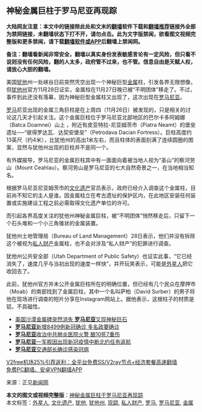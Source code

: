  <h2>神秘金属巨柱于罗马尼亚再现踪</h2> <p class="notice"><b>大陆网友注意：本文中的链接除此处和文末的<a href="https://github.com/bannedbook/fanqiang" >翻墙</a>软件下载和<a href="https://github.com/killgcd/justmysocks/blob/master/README.md">翻墙推荐</a>链接外全部为禁网链接，未翻墙状态下打不开，请勿点击。此为文字版禁闻，欲看图文视频完整版和更多禁闻，请下载<a href="https://github.com/bannedbook/fanqiang">翻墙软件或APP</a>后翻墙上禁闻网。</p><p>备注：翻墙看新闻非常安全，翻墙以真实身份发表敏感言论有一定风险，但只看不说则没有任何风险，翻的人太多，政府管不过来，也不管。信息自由是天赋人权，请放心大胆的翻墙。</b></p>  <div class="entry"> <p></p> <p>美国<a href="https://www.bannedbook.org/bnews/tag/%E7%8A%B9%E4%BB%96/" class="st_tag internal_tag" rel="tag" title="标签 犹他 下的日志">犹他</a>州一处峡谷日前突然凭空出现一个神秘巨型<a href="https://www.bannedbook.org/bnews/tag/%E9%87%91%E5%B1%9E/" class="st_tag internal_tag" rel="tag" title="标签 金属 下的日志">金属</a>柱，引发各界无限想像，但<a href="https://www.bannedbook.org/bnews/tag/%E7%8A%B9%E4%BB%96%E5%B7%9E/" class="st_tag internal_tag" rel="tag" title="标签 犹他州 下的日志">犹他州</a>官方11月28日证实，金属柱在11月27日晚已被“不明团体”移走了。不过，事件到此还没有落幕，因为神秘巨型金属柱又出现了，这次出现在<a href="https://www.bannedbook.org/bnews/tag/%e7%bd%97%e9%a9%ac%e5%b0%bc%e4%ba%9a/" class="st_tag internal_tag" rel="tag" title="标签 罗马尼亚 下的日志">罗马尼亚</a>。</p> <p><a href="https://www.bannedbook.org/bnews/tag/%e7%bd%97%e9%a9%ac/" class="st_tag internal_tag" rel="tag" title="标签 罗马 下的日志">罗马</a>尼亚出现的金属三角巨柱是在上周四（11月26日）被发现的，只是相关的讨论这几天才引起关注。这个金属巨柱位于罗马尼亚北部地区的巴尔卡多阿姆娜（Batca Doamnei）山上 ，附近有皮亚特拉-尼亚姆茨市（Piatra Neamt）的堡垒遗址──“彼得罗达瓦．达契安堡垒”（Petrodava Dacian Fortress）。巨柱高度约13英尺（约4米），比犹他州的高出1米左右，而且柱体的表面刻满了连续圆圈的图案，显然与犹他州出现的巨柱并不是同一个。</p>  <p>有外媒报导，罗马尼亚的金属巨柱其中有一面面向着被当地人视为“圣山”的察河劳山（Mount Ceahlau）。察河劳山是罗马尼亚的七大自然奇景之一，在当地相当知名。</p> <p>根据罗马尼亚尼亚姆茨市的<a href="https://www.bannedbook.org/bnews/tag/%E6%96%87%E5%8C%96%E9%81%97%E4%BA%A7/" class="st_tag internal_tag" rel="tag" title="标签 文化遗产 下的日志">文化遗产</a>官员表示，政府已经介入调查这个金属柱，目前尚不知它的主人是谁。因金属柱立在考古遗址的保护区内，在此地区安装任何装置或实施建设工程之前必需取得文化遗产单位的许可。</p> <p>而引起各界高度关注的犹他州神秘金属巨柱，被“不明团体”悄然移走后，只留下一个石头堆和一个小三角锥状的金属装置。</p>  <p>犹他州土地管理局（Bureau of Land Management）28日表示，他们并没有拆除这个被视为<a href="https://www.bannedbook.org/bnews/tag/%E7%A7%81%E4%BA%BA%E8%B4%A2%E4%BA%A7/" class="st_tag internal_tag" rel="tag" title="标签 私人财产 下的日志">私人财产</a>金属柱，也不会对涉及“私人财产”的犯罪进行调查。</p> <p>犹他州公共安全部（Utah Department of Public Safety）也证实此事，“它已经消失了，速度几乎与当初出现的速度一样快”，并开玩笑表示，可能是<a href="https://www.bannedbook.org/bnews/tag/%e5%a4%96%e6%98%9f%e4%ba%ba/" class="st_tag internal_tag" rel="tag" title="标签 外星人 下的日志">外星人</a>把它收回去了。</p> <p>此前，犹他州官方并未公开金属巨柱所在的明确位置，但已经有几个民众在摩押市（Moab）的南部找到了金属巨柱，其中一个名叫萨柏（David Surber）的男子将他在现场进行调查的短片分享在Instagram网站上。据他表示，这根柱子的材质是铝，不具磁性。</p>  <p></p> <ul class='op-related-articles' title='相关阅读'> <li><a href='https://www.bannedbook.org/bnews/baitai/20201201/1440096.html' target='_blank'>美国沙漠金属碑突然消失 <b>罗马尼亚</b>又现神秘巨石</a></li> <li><a href='https://www.bannedbook.org/bnews/baitai/20201128/1438590.html' target='_blank'><b>罗马尼亚</b>新增8499例新冠确诊 多名政要确诊</a></li> <li><a href='https://www.bannedbook.org/bnews/worldnews/20201115/1431443.html' target='_blank'><b>罗马尼亚</b>收治中共肺炎医院火警 酿10死7重伤</a></li> <li><a href='https://www.bannedbook.org/bnews/baitai/20201111/1429267.html' target='_blank'><b>罗马尼亚</b>一军舰因出现新冠疫情中断北约任务返航</a></li> <li><a href='https://www.bannedbook.org/bnews/baitai/20201105/1426342.html' target='_blank'><b>罗马尼亚</b>交通部长确诊感染冠病</a></li> </ul> <p class="texttj"> <a href="https://www.bannedbook.org/forum23/topic22702.html" target="_blank">V2free机场25%引荐返利：全平台免费SS/V2ray节点+经济套餐高速翻墙</a><br/> <a href="https://github.com/bannedbook/fanqiang/wiki/%E7%A6%81%E9%97%BB%E7%BD%91%E5%AE%89%E5%8D%93%E7%BF%BB%E5%A2%99%E6%96%B0%E9%97%BBAPP" target="_blank">免费PC翻墙、安卓VPN翻墙APP</a></p><p>来源：正见<span class='wp_keywordlink_affiliate'><a href="https://www.bannedbook.org/" title="新闻网">新闻网</a></span></p><a name='sharetosocial'></a>       <div><b>本文的图文或视频完整版</b>：<a href='https://www.bannedbook.org/bnews/worldnews/20201202/1440794.html'>神秘金属巨柱于罗马尼亚再现踪</a></div>  </div><!--END ENTRY--> <div class="postfooter"> <div>本文标签：<a href="https://www.bannedbook.org/bnews/tag/%e5%a4%96%e6%98%9f%e4%ba%ba/" rel="tag">外星人</a>, <a href="https://www.bannedbook.org/bnews/tag/%E6%96%87%E5%8C%96%E9%81%97%E4%BA%A7/" rel="tag">文化遗产</a>, <a href="https://www.bannedbook.org/bnews/tag/%E7%8A%B9%E4%BB%96/" rel="tag">犹他</a>, <a href="https://www.bannedbook.org/bnews/tag/%E7%8A%B9%E4%BB%96%E5%B7%9E/" rel="tag">犹他州</a>, <a href="https://www.bannedbook.org/bnews/tag/%E7%8E%B0%E8%B8%AA/" rel="tag">现踪</a>, <a href="https://www.bannedbook.org/bnews/tag/%E7%A7%81%E4%BA%BA%E8%B4%A2%E4%BA%A7/" rel="tag">私人财产</a>, <a href="https://www.bannedbook.org/bnews/tag/%e7%bd%97%e9%a9%ac/" rel="tag">罗马</a>, <a href="https://www.bannedbook.org/bnews/tag/%e7%bd%97%e9%a9%ac%e5%b0%bc%e4%ba%9a/" rel="tag">罗马尼亚</a>, <a href="https://www.bannedbook.org/bnews/tag/%E9%87%91%E5%B1%9E/" rel="tag">金属</a></div>  </div><!--END POSTFOOTER--> 